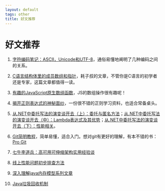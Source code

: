 ```yaml
---
layout: default
tags: other 
title: 好文推荐
---
```


# 好文推荐 #

1. [字符编码笔记：ASCII，Unicode和UTF-8](http://www.ruanyifeng.com/blog/2007/10/ascii_unicode_and_utf-8.html)，通俗易懂地阐明了几种编码之间的关系。

2. [C语言结构体里的成员数组和指针](http://coolshell.cn/articles/11377.html)，耗子叔的文章，不管你是C语言的初学者还是专家，这篇文章都值得一读。

3. [有趣的JavaScript原生数组函数](http://www.ituring.com.cn/article/67320)，JS的数组操作很有趣呢！

4. [揭开正则表达式的神秘面纱](http://www.regexlab.com/zh/regref.htm)，一份很不错的正则学习资料，也适合常备桌头。

5. [从.NET中委托写法的演变谈开去（上）：委托与匿名方法](http://blog.zhaojie.me/2009/08/from-delegate-to-others.html)；[从.NET中委托写法的演变谈开去（中）：Lambda表达式及其优势](http://blog.zhaojie.me/2009/08/from-delegate-to-others-2.html)；[从.NET中委托写法的演变谈开去（下）：性能相关](http://blog.zhaojie.me/2009/08/from-delegate-to-others-3.html)。

6. [Git简明教程](http://rogerdudler.github.io/git-guide/index.zh.html)，简单易懂，适合入门。想对git有更好的理解，有本不错的书：[Pro Git](http://iissnan.com/progit/)

7. [七牛李道兵：高可用可伸缩架构实用经验谈](http://segmentfault.com/a/1190000002627554?utm_source=Weibo&utm_medium=shareLink&utm_campaign=socialShare)

8. [线上性能问题初步排查方法](http://ifeve.com/find-bug-online/) 

9. [深入理解java内存模型系列文章](http://ifeve.com/java-memory-model-0/)

10. [Java垃圾回收机制](http://www.jianshu.com/p/778dd3848196) 
